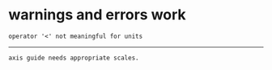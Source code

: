 # warnings and errors work

    operator '<' not meaningful for units

---

    axis guide needs appropriate scales.

